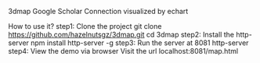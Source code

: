 3dmap
Google Scholar Connection visualized by echart

How to use it?
step1: Clone the project
git clone https://github.com/hazelnutsgz/3dmap.git
cd 3dmap
step2: Install the http-server
npm install http-server -g
step3: Run the server at 8081
http-server
step4: View the demo via browser
Visit the url localhost:8081/map.html
